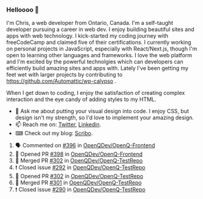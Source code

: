 ### Helloooo 👋

I'm Chris, a web developer from Ontario, Canada. I'm a self-taught developer pursuing a career in web dev. I enjoy building beautiful sites and apps with web technology.
I kick-started my coding journey with freeCodeCamp and claimed five of their certifications.  I currently working on personal projects in JavaScript, especially with React/Next.js, though I'm open to learning other languages and frameworks. I love the web platform and I'm excited by the powerful technolgies which can developers can efficiently build amazing sites and apps with. Lately I've been getting my feet wet with larger projects by contributing to https://github.com/Automattic/wp-calypso .

When I get down to coding, I enjoy the satisfaction of creating complex interaction and the eye candy of adding styles to my HTML. 

- 💬 Ask me about putting your visual design into code. I enjoy CSS, but design isn't my strength, so I'd love to implement your amazing design.
- 📫 Reach me on: [Twitter](https://twitter.com/Christo28120856), [Linkedin](https://www.linkedin.com/in/christopher-stevers-07b9a5204/).
- ⌨ Check out my blog: [Scribo](https://christopherstevers.cf).
<!--
**Christopher-Stevers/Christopher-Stevers** is a ✨ _special_ ✨ repository because its `README.md` (this file) appears on your GitHub profile.

Here are some ideas to get you started:

- 🔭 I’m currently working on ...
- 🌱 I’m currently learning ...
- 👯 I’m looking to collaborate on ...
- 🤔 I’m looking for help with ...
- 😄 Pronouns: ...
- ⚡ Fun fact: ...
-->

<!--START_SECTION:activity-->
1. 🗣 Commented on [#396](https://github.com/OpenQDev/OpenQ-Frontend/issues/396) in [OpenQDev/OpenQ-Frontend](https://github.com/OpenQDev/OpenQ-Frontend)
2. 💪 Opened PR [#398](https://github.com/OpenQDev/OpenQ-Frontend/pull/398) in [OpenQDev/OpenQ-Frontend](https://github.com/OpenQDev/OpenQ-Frontend)
3. 🎉 Merged PR [#302](https://github.com/OpenQDev/OpenQ-TestRepo/pull/302) in [OpenQDev/OpenQ-TestRepo](https://github.com/OpenQDev/OpenQ-TestRepo)
4. ❗️ Closed issue [#292](https://github.com/OpenQDev/OpenQ-TestRepo/issues/292) in [OpenQDev/OpenQ-TestRepo](https://github.com/OpenQDev/OpenQ-TestRepo)
5. 💪 Opened PR [#302](https://github.com/OpenQDev/OpenQ-TestRepo/pull/302) in [OpenQDev/OpenQ-TestRepo](https://github.com/OpenQDev/OpenQ-TestRepo)
6. 🎉 Merged PR [#301](https://github.com/OpenQDev/OpenQ-TestRepo/pull/301) in [OpenQDev/OpenQ-TestRepo](https://github.com/OpenQDev/OpenQ-TestRepo)
7. ❗️ Closed issue [#290](https://github.com/OpenQDev/OpenQ-TestRepo/issues/290) in [OpenQDev/OpenQ-TestRepo](https://github.com/OpenQDev/OpenQ-TestRepo)
<!--END_SECTION:activity-->
